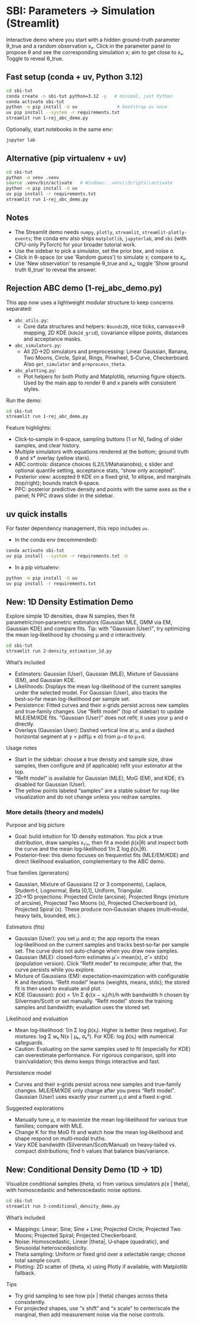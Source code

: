 # SBI: Parameters → Simulation (Streamlit)

Interactive demo where you start with a hidden ground-truth parameter θ_true and a random observation xₒ. Click in the parameter panel to propose θ and see the corresponding simulation x; aim to get close to xₒ. Toggle to reveal θ_true.

## Fast setup (conda + uv, Python 3.12)

```bash
cd sbi-tut
conda create -n sbi-tut python=3.12 -y   # minimal, just Python
conda activate sbi-tut
python -m pip install -U uv               # bootstrap uv once
uv pip install --system -r requirements.txt
streamlit run 1-rej_abc_demo.py
```

Optionally, start notebooks in the same env:

```bash
jupyter lab
```

## Alternative (pip virtualenv + uv)

```bash
cd sbi-tut
python -m venv .venv
source .venv/bin/activate   # Windows: .venv\\Scripts\\activate
python -m pip install -U uv
uv pip install -r requirements.txt
streamlit run 1-rej_abc_demo.py
```

## Notes

- The Streamlit demo needs `numpy`, `plotly`, `streamlit`, `streamlit-plotly-events`; the conda env also ships
  `matplotlib`, `jupyterlab`, and `sbi` (with CPU-only PyTorch) for your broader tutorial work.
- Use the sidebar to pick a simulator, set the prior box, and noise σ.
- Click in θ-space (or use 'Random guess') to simulate x; compare to xₒ.
- Use 'New observation' to resample θ_true and xₒ; toggle 'Show ground truth θ_true' to reveal the answer.

## Rejection ABC demo (1-rej_abc_demo.py)

This app now uses a lightweight modular structure to keep concerns separated:

- `abc_utils.py`:
  - Core data structures and helpers: `Bounds2D`, nice ticks, canvas↔θ mapping, 2D KDE (`kde2d_grid`), covariance ellipse points, distances and acceptance masks.
- `abc_simulators.py`:
  - All 2D→2D simulators and preprocessing: Linear Gaussian, Banana, Two Moons, Circle, Spiral, Rings, Pinwheel, S‑Curve, Checkerboard. Also `get_simulator` and `preprocess_theta`.
- `abc_plotting.py`:
  - Plot helpers for both Plotly and Matplotlib, returning figure objects. Used by the main app to render θ and x panels with consistent styles.

Run the demo:

```bash
cd sbi-tut
streamlit run 1-rej_abc_demo.py
```

Feature highlights:
- Click‑to‑sample in θ‑space, sampling buttons (1 or N), fading of older samples, and clear history.
- Multiple simulators with equations rendered at the bottom; ground truth θ and x* overlay (yellow stars).
- ABC controls: distance choices (L2/L1/Mahalanobis), ε slider and optional quantile setting, acceptance stats, “show only accepted”.
- Posterior view: accepted θ KDE on a fixed grid, 1σ ellipse, and marginals (top/right); bounds match θ‑space.
- PPC: posterior predictive density and points with the same axes as the x panel; N PPC draws slider in the sidebar.

## uv quick installs

For faster dependency management, this repo includes `uv`.

- In the conda env (recommended):

```bash
conda activate sbi-tut
uv pip install --system -r requirements.txt -U
```

- In a pip virtualenv:

```bash
python -m pip install -U uv
uv pip install -r requirements.txt
```

## New: 1D Density Estimation Demo

Explore simple 1D densities, draw N samples, then fit parametric/non‑parametric estimators (Gaussian MLE, GMM via EM, Gaussian KDE) and compare fits. Tip: with "Gaussian (User)", try optimizing the mean log‑likelihood by choosing μ and σ interactively.

```bash
cd sbi-tut
streamlit run 2-density_estimation_1d.py
```

What’s included
- Estimators: Gaussian (User), Gaussian (MLE), Mixture of Gaussians (EM), and Gaussian KDE.
- Likelihoods: Displays the mean log-likelihood of the current samples under the selected model. For Gaussian (User), also tracks the best‑so‑far mean log-likelihood per sample set.
- Persistence: Fitted curves and their x‑grids persist across new samples and true‑family changes. Use “Refit model” (top of sidebar) to update MLE/EM/KDE fits. “Gaussian (User)” does not refit; it uses your μ and σ directly.
- Overlays (Gaussian User): Dashed vertical line at μ, and a dashed horizontal segment at y = pdf(μ ± σ) from μ−σ to μ+σ.

Usage notes
- Start in the sidebar: choose a true density and sample size, draw samples, then configure and (if applicable) refit your estimator at the top.
- “Refit model” is available for Gaussian (MLE), MoG (EM), and KDE; it’s disabled for Gaussian (User).
- The yellow points labeled “samples” are a stable subset for rug-like visualization and do not change unless you redraw samples.

### More details (theory and models)

Purpose and big picture
- Goal: build intuition for 1D density estimation. You pick a true distribution, draw samples x₁:ₙ, then fit a model p̂(x|θ) and inspect both the curve and the mean log‑likelihood 1/n Σ log p̂(xᵢ|θ).
- Posterior‐free: this demo focuses on frequentist fits (MLE/EM/KDE) and direct likelihood evaluation, complementary to the ABC demo.

True families (generators)
- Gaussian, Mixture of Gaussians (2 or 3 components), Laplace, Student‑t, Lognormal, Beta [0,1], Uniform, Triangular.
- 2D→1D projections: Projected Circle (arcsine), Projected Rings (mixture of arcsine), Projected Two Moons (x), Projected Checkerboard (x), Projected Spiral (x). These produce non‑Gaussian shapes (multi‑modal, heavy tails, bounded, etc.).

Estimators (fits)
- Gaussian (User): you set μ and σ; the app reports the mean log‑likelihood on the current samples and tracks best‑so‑far per sample set. The curve does not auto‑change when you draw new samples.
- Gaussian (MLE): closed‑form estimates μ̂ = mean(x), σ̂ = std(x) (population version). Click “Refit model” to recompute; after that, the curve persists while you explore.
- Mixture of Gaussians (EM): expectation‑maximization with configurable K and iterations. “Refit model” learns {weights, means, stds}; the stored fit is then used to evaluate and plot.
- KDE (Gaussian): p̂(x) = 1/n Σ ϕ((x − xᵢ)/h)/h with bandwidth h chosen by Silverman/Scott or set manually. “Refit model” stores the training samples and bandwidth; evaluation uses the stored set.

Likelihood and evaluation
- Mean log‑likelihood: 1/n Σ log p̂(xᵢ). Higher is better (less negative). For mixtures: log Σ wₖ N(x | μₖ, σₖ²). For KDE: log p̂(xᵢ) with numerical safeguards.
- Caution: Evaluating on the same samples used to fit (especially for KDE) can overestimate performance. For rigorous comparison, split into train/validation; this demo keeps things interactive and fast.

Persistence model
- Curves and their x‑grids persist across new samples and true‑family changes. MLE/EM/KDE only change after you press “Refit model”. Gaussian (User) uses exactly your current μ,σ and a fixed x‑grid.

Suggested explorations
- Manually tune μ, σ to maximize the mean log‑likelihood for various true families; compare with MLE.
- Change K for the MoG fit and watch how the mean log‑likelihood and shape respond on multi‑modal truths.
- Vary KDE bandwidth (Silverman/Scott/Manual) on heavy‑tailed vs. compact distributions; find h values that balance bias/variance.

## New: Conditional Density Demo (1D → 1D)

Visualize conditional samples (theta, x) from various simulators p(x | theta), with homoscedastic and heteroscedastic noise options.

```bash
cd sbi-tut
streamlit run 3-conditional_density_demo.py
```

What’s included
- Mappings: Linear; Sine; Sine + Line; Projected Circle; Projected Two Moons; Projected Spiral; Projected Checkerboard.
- Noise: Homoscedastic, Linear |theta|, U‑shape (quadratic), and Sinusoidal heteroscedasticity.
- Theta sampling: Uniform or fixed grid over a selectable range; choose total sample count.
- Plotting: 2D scatter of (theta, x) using Plotly if available, with Matplotlib fallback.

Tips
- Try grid sampling to see how p(x | theta) changes across theta consistently.
- For projected shapes, use “x shift” and “x scale” to center/scale the marginal, then add measurement noise via the noise controls.
